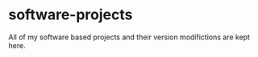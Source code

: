 # software-projects

All of my software based projects and their version modifictions are kept here.
